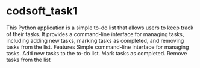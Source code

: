 # codsoft_task1
This Python application is a simple to-do list that allows users to keep track of their tasks. It provides a command-line interface for managing tasks, including adding new tasks, marking tasks as completed, and removing tasks from the list. Features Simple command-line interface for managing tasks. Add new tasks to the to-do list. Mark tasks as completed. Remove tasks from the list
